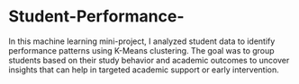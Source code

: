 # Student-Performance-
In this machine learning mini-project, I analyzed student data to identify performance patterns using K-Means clustering. The goal was to group students based on their study behavior and academic outcomes to uncover insights that can help in targeted academic support or early intervention.
